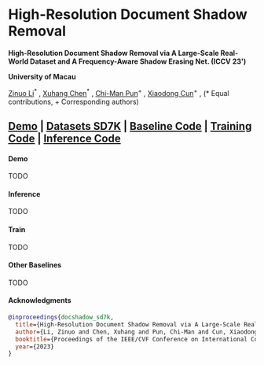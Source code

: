 # High-Resolution Document Shadow Removal

<b>High-Resolution Document Shadow Removal via A Large-Scale Real-World Dataset and A Frequency-Aware Shadow Erasing Net. (ICCV 23') </b>

<b>University of Macau</b>

<div>
<span class="author-block">
  <a href='https://zinuoli.github.io/'>Zinuo Li</a><sup>*</sup>
</span>,
  <span class="author-block">
    <a href='https://cxh.netlify.app/'> Xuhang Chen</a><sup>*</sup>
  </span>,
  <span class="author-block">
    <a href="https://www.cis.um.edu.mo/~cmpun/" target="_blank">Chi-Man Pun</a><sup>+</sup>
  </span> ,
  <span class="author-block">
  <a href="http://vinthony.github.io/" target="_blank">Xiaodong Cun</a><sup>+</sup>
</span>,
  (* Equal contributions, + Corresponding authors)
  </div>


[Demo](https://github.com/CXH-Research/DocShadow-SD7K/edit/main/README.md#demo) | [Datasets SD7K](https://github.com/CXH-Research/DocShadow-SD7K/edit/main/README.md#SD7K) | [Baseline Code](https://github.com/CXH-Research/DocShadow-SD7K/edit/main/README.md##baseline) | [Training Code](https://github.com/CXH-Research/DocShadow-SD7K/edit/main/README.md##train) | [Inference Code](https://github.com/CXH-Research/DocShadow-SD7K/edit/main/README.md##inference)
---

#### Demo
TODO

#### Inference
TODO

#### Train
TODO


#### Other Baselines
TODO

#### Acknowledgments

```bib
@inproceedings{docshadow_sd7k,
  title={High-Resolution Document Shadow Removal via A Large-Scale Real-World Dataset and A Frequency-Aware Shadow Erasing Net},
  author={Li, Zinuo and Chen, Xuhang and Pun, Chi-Man and Cun, Xiaodong},
  booktitle={Proceedings of the IEEE/CVF Conference on International Conference on Computer Vision},
  year={2023}
}

```


